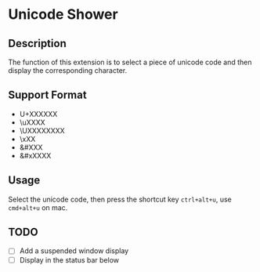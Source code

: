 # Unicode Shower

## Description

The function of this extension is to select a piece of unicode code and then display the corresponding character.

## Support Format

 - U+XXXXXX
 - \uXXXX
 - \UXXXXXXXX
 - \xXX
 - &#XXX
 - &#xXXXX

## Usage

Select the unicode code, then press the shortcut key `ctrl+alt+u`, use `cmd+alt+u` on mac.

## TODO

 - [ ] Add a suspended window display
 - [ ] Display in the status bar below